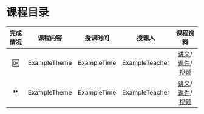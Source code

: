 # 课程目录

| 完成情况 | 课程内容 | 授课时间 | 授课人 | 课程资料 |
| :----: | :-----: | :----: | :---: | :----: |
| :ok:| ExampleTheme | ExampleTime | ExampleTeacher | [讲义](url)/[课件](url)/[视频](url) |
| :fast_forward: | ExampleTheme | ExampleTime | ExampleTeacher | [讲义](url)/[课件](url)/[视频](url) |
